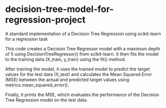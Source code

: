 # decision-tree-model-for-regression-project
A standard implementation of a Decision Tree Regression using scikit-learn for a regression task

This code creates a Decision Tree Regressor model with a maximum depth of 5 using DecisionTreeRegressor() from scikit-learn. It then fits the model to the training data (X_train, y_train) using the fit() method.

After training the model, it uses the trained model to predict the target values for the test data (X_test) and calculates the Mean Squared Error (MSE) between the actual and predicted target values using metrics.mean_squared_error().

Finally, it prints the MSE, which evaluates the performance of the Decision Tree Regression model on the test data.

